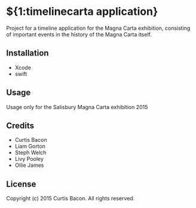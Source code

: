 # ${1:timelinecarta application}

Project for a timeline application for the Magna Carta exhibition, consisting of important events in the history of the Magna Carta itself. 

## Installation

* Xcode
* swift

## Usage

Usage only for the Salisbury Magna Carta exhibition 2015

## Credits

* Curtis Bacon
* Liam Gorton
* Steph Welch
* Livy Pooley
* Ollie James

## License

Copyright (c) 2015 Curtis Bacon. All rights reserved.
